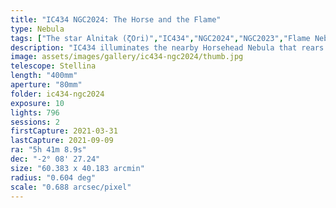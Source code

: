 ```yaml
---
title: "IC434 NGC2024: The Horse and the Flame"
type: Nebula
tags: ["The star Alnitak (ζOri)","IC434","NGC2024","NGC2023","Flame Nebula","Orion B", "Horsehead Nebula"]
description: "IC434 illuminates the nearby Horsehead Nebula that rears its head in silhouette. Dominating left is the triple star system Alnitak with its main superhot blue giant centerpiece that adorns the undulating waves of NGC2024, the Flame Nebula."
image: assets/images/gallery/ic434-ngc2024/thumb.jpg
telescope: Stellina
length: "400mm"
aperture: "80mm"
folder: ic434-ngc2024
exposure: 10
lights: 796
sessions: 2
firstCapture: 2021-03-31
lastCapture: 2021-09-09
ra: "5h 41m 8.9s"
dec: "-2° 08' 27.24"
size: "60.383 x 40.183 arcmin"
radius: "0.604 deg"
scale: "0.688 arcsec/pixel"
---
```

